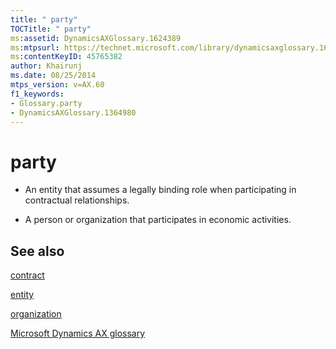 ```yaml
---
title: " party"
TOCTitle: " party"
ms:assetid: DynamicsAXGlossary.1624389
ms:mtpsurl: https://technet.microsoft.com/library/dynamicsaxglossary.1624389(v=AX.60)
ms:contentKeyID: 45765382
author: Khairunj
ms.date: 08/25/2014
mtps_version: v=AX.60
f1_keywords:
- Glossary.party
- DynamicsAXGlossary.1364980
---
```


# party

  - An entity that assumes a legally binding role when participating in contractual relationships.

  - A person or organization that participates in economic activities.

## See also

[contract](contract.md)

[entity](entity.md)

[organization](organization.md)

[Microsoft Dynamics AX glossary](glossary/microsoft-dynamics-ax-glossary.md)

  


